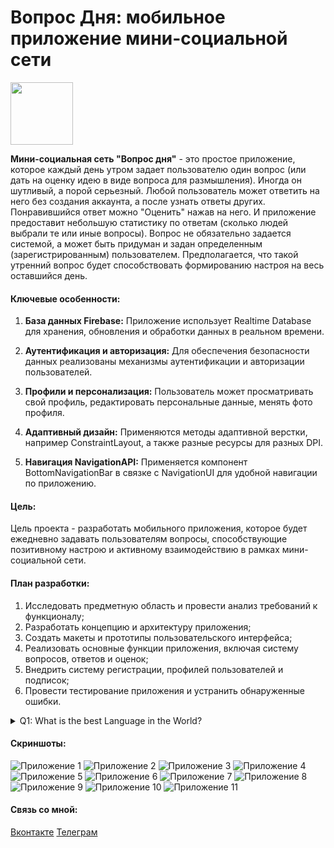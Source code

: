 # Вопрос Дня: мобильное приложение мини-социальной сети

<img src="app/src/main/res/drawable/ic_main_2.png" alt="" width="100" height="100">
  
**Мини-социальная сеть "Вопрос дня"** - это простое приложение, которое каждый день утром задает пользователю один вопрос (или дать на оценку идею в виде вопроса для размышления). Иногда он шутливый, а порой серьезный. Любой пользователь может ответить на него 
без создания аккаунта, а после узнать ответы других. Понравившийся ответ можно "Оценить" нажав на него. И приложение предоставит небольшую статистику по ответам (сколько людей выбрали те или иные вопросы). Вопрос не обязательно 
задается системой, а может быть придуман и задан определенным (зарегистрированным) пользователем. Предполагается, что такой утренний вопрос будет способствовать формированию настроя на весь оставшийся день. 

  </div>
</div>

#### Ключевые особенности:

1. **База данных Firebase:** Приложение использует Realtime Database для хранения, обновления и обработки данных в реальном времени.

2. **Аутентификация и авторизация:** Для обеспечения безопасности данных реализованы механизмы аутентификации и авторизации пользователей.
  
3. **Профили и персонализация:** Пользователь может просматривать свой профиль, редактировать персональные данные, менять фото профиля.

4. **Адаптивный дизайн:** Применяются методы адаптивной верстки, например ConstraintLayout, а также разные ресурсы для разных DPI.

5. **Навигация NavigationAPI:** Применяется компонент BottomNavigationBar в связке с NavigationUI для удобной навигации по приложению.


#### Цель:

Цель проекта - разработать мобильного приложения, которое будет ежедневно задавать пользователям вопросы, способствующие позитивному настрою и активному взаимодействию в рамках 
мини-социальной сети.


#### План разработки:

1.	Исследовать предметную область и провести анализ требований к функционалу;
2.	Разработать концепцию и архитектуру приложения;
3.	Создать макеты и прототипы пользовательского интерфейса;
4.	Реализовать основные функции приложения, включая систему вопросов, ответов и оценок;
5.	Внедрить систему регистрации, профилей пользователей и подписок;
6.	Провести тестирование приложения и устранить обнаруженные ошибки.

<details>
  <summary>Q1: What is the best Language in the World? </summary>
   A1: JavaScript
</details>

#### Скриншоты:
![Приложение 1](Screenshot/Welcome.png)
![Приложение 2](Screenshot/Login.png)
![Приложение 3](Screenshot/Registration.png)
![Приложение 4](Screenshot/Registration2.png)
![Приложение 5](Screenshot/Home.png)
![Приложение 6](Screenshot/DayQuestion.png)
![Приложение 7](Screenshot/Profile.png)
![Приложение 8](Screenshot/ProfileEdit.png)
![Приложение 9](Screenshot/ProfileEdit2.png)
![Приложение 10](Screenshot/Notifications.png)
![Приложение 11](Screenshot/NewQuestions.png)

#### Связь со мной:
[Вконтакте](https://vk.com/true_lnz/)
[Телеграм](https://t.me/lansonz/)
